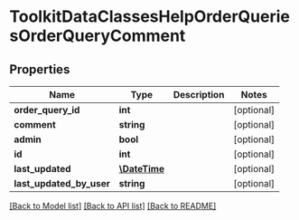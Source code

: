 # ToolkitDataClassesHelpOrderQueriesOrderQueryComment

## Properties
Name | Type | Description | Notes
------------ | ------------- | ------------- | -------------
**order_query_id** | **int** |  | [optional] 
**comment** | **string** |  | [optional] 
**admin** | **bool** |  | [optional] 
**id** | **int** |  | [optional] 
**last_updated** | [**\DateTime**](\DateTime.md) |  | [optional] 
**last_updated_by_user** | **string** |  | [optional] 

[[Back to Model list]](../README.md#documentation-for-models) [[Back to API list]](../README.md#documentation-for-api-endpoints) [[Back to README]](../README.md)


